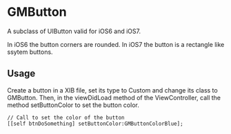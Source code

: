 **GMButton**
==================

A subclass of UIButton valid for iOS6 and iOS7.

In iOS6 the button corners are rounded. In iOS7 the button is a rectangle like ssytem buttons.

**Usage**
-----------------
Create a button in a XIB file, set its type to Custom and change its class to GMButton. Then, in the viewDidLoad method of the ViewController, call the method setButtonColor to set the button color.

```objc  
// Call to set the color of the button
[[self btnDoSomething] setButtonColor:GMButtonColorBlue];
```
